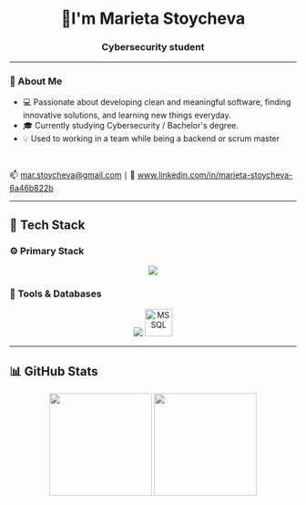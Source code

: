 <h1 align="center">👋I'm Marieta Stoycheva</h1>
<h3 align="center">Cybersecurity student</h3>

---

### 🌱 About Me

- 💻 Passionate about developing clean and meaningful software, finding innovative solutions, and learning new things everyday.
- 🎓 Currently studying Cybersecurity / Bachelor's degree.
- 💡 Used to working in a team while being a backend or scrum master

<br>

📫 mar.stoycheva@gmail.com $\mid$ 💼 www.linkedin.com/in/marieta-stoycheva-6a46b822b

---

## 🧠 Tech Stack

### ⚙️ Primary Stack
<p align="center">
  <img src="https://skillicons.dev/icons?i=java,spring,c,cpp,python,html,css,javascript&theme=dark" />
</p>

### 🧰 Tools & Databases
<p align="center">
  <img src="https://skillicons.dev/icons?i=mssql,git,github,vscode,visualstudio,idea&theme=dark" />
  <img height="48" src="https://cdn.jsdelivr.net/gh/devicons/devicon/icons/microsoftsqlserver/microsoftsqlserver-plain.svg" alt="MSSQL" title="Microsoft SQL Server" />
</p>

---

## 📊 GitHub Stats

<p align="center">
  <img  height="180em" src="https://github-readme-streak-stats.herokuapp.com/?user=mstoycheva&&layout=compact&theme=tokyonight&hide_border=true&border_radius=10"/>
  <img height="180em" src="https://github-readme-stats.vercel.app/api/top-langs/?username=mstoycheva&layout=compact&theme=tokyonight&hide_border=true&border_radius=10" />
</p>
